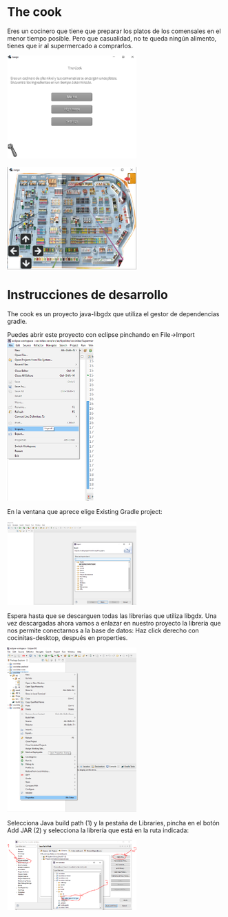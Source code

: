 # The cook

Eres un cocinero que tiene que preparar los platos de los comensales en el menor tiempo posible.
Pero que casualidad, no te queda ningún alimento, tienes que ir al supermercado a comprarlos.

<img src="docs/menu.PNG" width="300px" />
<br /><br />
<img src="docs/supermercado.PNG" width="300px" />

# Instrucciones de desarrollo

The cook es un proyecto java-libgdx que utiliza el gestor de dependencias gradle.

Puedes abrir este proyecto con eclipse pinchando en File->Import
<img src="docs/eclipse1.PNG" width="200px" />

En la ventana que aprece elige Existing Gradle project:

<img src="docs/eclipse2.PNG" width="300px" />

Espera hasta que se descarguen todas las librerias que utiliza libgdx.
Una vez descargadas ahora vamos a enlazar en nuestro proyecto la librería que nos permite conectarnos a la base de datos:
Haz click derecho con cocinitas-desktop, después en properties.

<img src="docs/eclipse4.PNG" width="300px" />

Selecciona Java build path (1) y la pestaña de Libraries, pincha en el botón Add JAR (2) y selecciona la librería que está en la ruta indicada:

<img src="docs/eclipse5.PNG" width="300px" />






